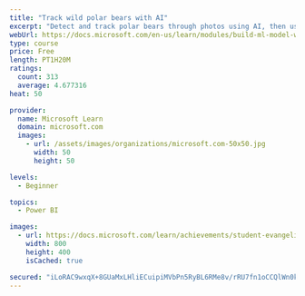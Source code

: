 ```yaml
---
title: "Track wild polar bears with AI"
excerpt: "Detect and track polar bears through photos using AI, then use Power BI to show where polar bears are being spotted."
webUrl: https://docs.microsoft.com/en-us/learn/modules/build-ml-model-with-azure-stream-analytics/
type: course
price: Free
length: PT1H20M
ratings:
  count: 313
  average: 4.677316
heat: 50

provider:
  name: Microsoft Learn
  domain: microsoft.com
  images:
    - url: /assets/images/organizations/microsoft.com-50x50.jpg
      width: 50
      height: 50

levels:
  - Beginner

topics:
  - Power BI

images:
  - url: https://docs.microsoft.com/learn/achievements/student-evangelism/build-ml-model-with-azure-stream-analytics-badge-social.png
    width: 800
    height: 400
    isCached: true

secured: "iLoRAC9wxqX+8GUaMxLHliECuipiMVbPn5RyBL6RMe8v/rRU7fn1oCCQlWn0ky/orgrsBK/W/SG3CMRF/Uo/72Le8JkF8Gv4/ybjqVdUmTPalwQ8F0RsxELE5tLe4rpVWZmQ5/e0iVHE0ODPB7z238uPaZmSDKDobCkDlICP6tJ6p8gatRkuYPhDtJQ6mdUSDcEoK1fsW7jQFZ40Pke4lBqjY8zNtKiAwhKl6qhKs7eRsRnnTOpSMX1/H7FPQt/2KxxsL2FV6ityVtBn9Gboiya9q6HkZNyi0PVfbVnZxN3GKmewCP0ulkMFq0QPxK7yc2MsatfQ67zhlqnzM9PxLqOiYlqampnV0aMO59K2+4x4wT73luk6sHFjckw/JS+i6E6CHL9Pdb4X+EHycKqULoX/vn/WNGg7shjE4EsyRJU=;bXPqaJe14TJsY56oKpsooA=="
---
```


